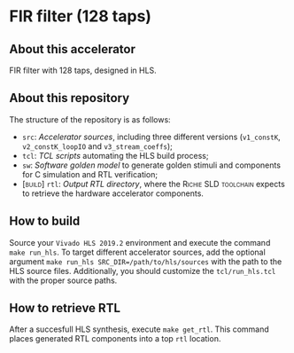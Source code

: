 # FIR filter (128 taps)

## About this accelerator
FIR filter with 128 taps, designed in HLS. 

## About this repository
The structure of the repository is as follows:

- `src`: *Accelerator sources*, including three different versions (`v1_constK`, `v2_constK_loopIO` and `v3_stream_coeffs`);
- `tcl`: *TCL scripts* automating the HLS build process;
- `sw`: *Software golden model* to generate golden stimuli and components for C simulation and RTL verification;
- <span style="font-variant:small-caps;">[build]</span> `rtl`: *Output RTL directory*, where the <span style="font-variant:small-caps;">Richie SLD toolchain</span> expects to retrieve the hardware accelerator components.

## How to build
Source your `Vivado HLS 2019.2` environment and execute the command `make run_hls`.
To target different accelerator sources, add the optional argument `make run_hls SRC_DIR=/path/to/hls/sources` with the path to the HLS source files.
Additionally, you should customize the `tcl/run_hls.tcl` with the proper source paths.

## How to retrieve RTL
After a succesfull HLS synthesis, execute `make get_rtl`.
This command places generated RTL components into a top `rtl` location.